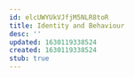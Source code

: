 ```yaml
---
id: elcUWYUkVJfjM5NLR8toR
title: Identity and Behaviour
desc: ''
updated: 1630119338524
created: 1630119338524
stub: true
---
```



